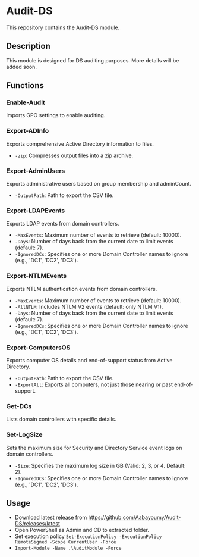 # Audit-DS

This repository contains the Audit-DS module.

## Description

This module is designed for DS auditing purposes. More details will be added soon.

## Functions

### Enable-Audit
Imports GPO settings to enable auditing.

### Export-ADInfo
Exports comprehensive Active Directory information to files.
- `-zip`: Compresses output files into a zip archive.

### Export-AdminUsers
Exports administrative users based on group membership and adminCount.
- `-OutputPath`: Path to export the CSV file.

### Export-LDAPEvents
Exports LDAP events from domain controllers.
- `-MaxEvents`: Maximum number of events to retrieve (default: 10000).
- `-Days`: Number of days back from the current date to limit events (default: 7).
- `-IgnoredDCs`: Specifies one or more Domain Controller names to ignore (e.g., 'DC1', 'DC2', 'DC3').

### Export-NTLMEvents
Exports NTLM authentication events from domain controllers.
- `-MaxEvents`: Maximum number of events to retrieve (default: 10000).
- `-AllNTLM`: Includes NTLM V2 events (default: only NTLM V1).
- `-Days`: Number of days back from the current date to limit events (default: 7).
- `-IgnoredDCs`: Specifies one or more Domain Controller names to ignore (e.g., 'DC1', 'DC2', 'DC3').

### Export-ComputersOS
Exports computer OS details and end-of-support status from Active Directory.
- `-OutputPath`: Path to export the CSV file.
- `-ExportAll`: Exports all computers, not just those nearing or past end-of-support.

### Get-DCs
Lists domain controllers with specific details.

### Set-LogSize
Sets the maximum size for Security and Directory Service event logs on domain controllers.
- `-Size`: Specifies the maximum log size in GB (Valid: 2, 3, or 4. Default: 2).
- `-IgnoredDCs`: Specifies one or more Domain Controller names to ignore (e.g., 'DC1', 'DC2', 'DC3').

## Usage
- Download latest release from https://github.com/Aabayoumy/Audit-DS/releases/latest
- Open PowerShell as Admin and CD to extracted folder.
- Set execution policy `Set-ExecutionPolicy -ExecutionPolicy RemoteSigned -Scope CurrentUser -Force`
- `Import-Module -Name .\AuditModule -Force`
